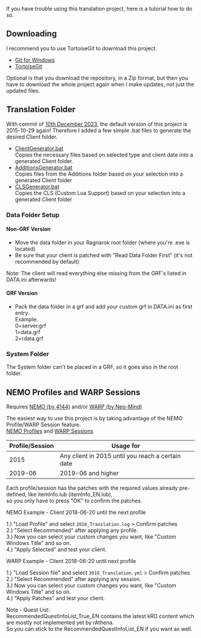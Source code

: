 If you have trouble using this translation project, here is a tutorial how to do so.

## Downloading
I recommend you to use TortoiseGit to download this project.

* [Git for Windows](https://git-scm.com/download/win)  
* [TortoiseGit](https://tortoisegit.org/download/)

Optional is that you download the repository, in a Zip format, but then you have to download the whole project again when I make updates, not just the updated files.

## Translation Folder
With commit of [10th December 2023](https://github.com/llchrisll/ROenglishRE/commit/649d35f956a1a5cee088557194b99822d132a5ad), the default version of this project is 2015-10-29 again!
Therefore I added a few simple .bat files to generate the desired Client folder.

 * [ClientGenerator.bat](https://github.com/llchrisll/ROenglishRE/blob/master/Tools/ClientGenerator.bat)  
   Copies the necessary files based on selected type and client date into a generated Client folder.  
 * [AdditionsGenerator.bat](https://github.com/llchrisll/ROenglishRE/blob/master/Tools/AdditionsGenerator.bat)    
   Copies files from the Additions folder based on your selection into a generated Client folder  
 * [CLSGenerator.bat](https://github.com/llchrisll/ROenglishRE/blob/master/Tools/CLSGenerator.bat)  
   Copies the CLS (Custom Lua Support) based on your selection into a generated Client folder  
  
### Data Folder Setup
#### Non-GRF Version
* Move the data folder in your Ragnarok root folder (where you're .exe is located)
* Be sure that your client is patched with "Read Data Folder First" (it's not recommended by default)

Note: The client will read everything else missing from the GRF's listed in DATA.ini afterwards!

#### GRF Version
* Pack the data folder in a grf and add your custom grf in DATA.ini as first entry.<br /> 
Example:  
0=server.grf  
1=data.grf  
2=rdata.grf  

### System Folder
The System folder can't be placed in a GRF, so it goes also in the root folder.

## NEMO Profiles and WARP Sessions
Requires [NEMO (by 4144)](https://gitlab.com/4144/Nemo/) and/or [WARP (by Neo-Mind)](https://github.com/Neo-Mind/WARP)

The easiest way to use this project is by taking advantage of the NEMO Profile/WARP Session feature.  
[NEMO Profiles](https://github.com/llchrisll/ROenglishRE/tree/master/Addons/NEMO%20Profiles) and [WARP Sessions](https://github.com/llchrisll/ROenglishRE/tree/master/Addons/WARP%20Sessions)

| Profile/Session | Usage for |
| --- | --- |
| 2015 | Any client in 2015 until you reach a certain date |
| 2019-06 | 2019-06 and higher |

Each profile/session has the patches with the required values already pre-defined, like itemInfo.lub (itemInfo_EN.lub),  
so you only have to press "OK" to confirm the patches.

NEMO Example - Client 2018-06-20 until the next profile

1.) "Load Profile" and select `2018_Translation.log` > Confirm patches  
2.) "Select Recommended" after applying any profile.  
3.) Now you can select your custom changes you want, like "Custom Windows Title" and so on.  
4.) "Apply Selected" and test your client.

WARP Example - Client 2018-06-20 until next profile

1.) "Load Session file" and select `2018_Translation.yml` > Confirm patches  
2.) "Select Recommended" after applying any session.  
3.) Now you can select your custom changes you want, like "Custom Windows Title" and so on.  
4.) "Apply Patches" and test your client.

Note - Quest List:  
RecommendedQuestInfoList_True_EN contains the latest kRO content which are mostly not implemented yet by rAthena.  
So you can stick to the RecommendedQuestInfoList_EN if you want as well.